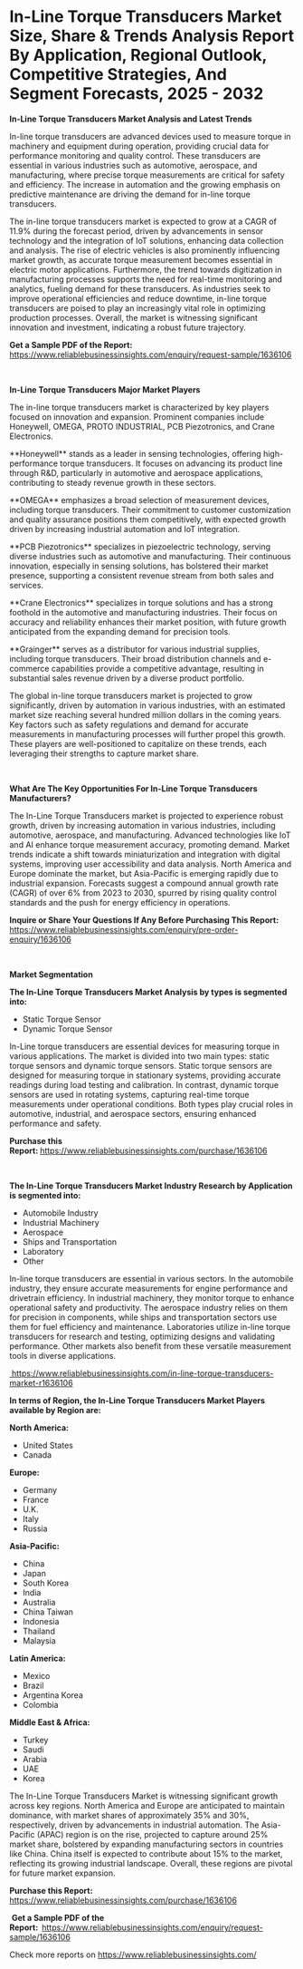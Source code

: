 <p><h1>In-Line Torque Transducers Market Size, Share & Trends Analysis Report By Application, Regional Outlook, Competitive Strategies, And Segment Forecasts, 2025 - 2032</h1></p><p><strong>In-Line Torque Transducers Market Analysis and Latest Trends</strong></p>
<p><p>In-line torque transducers are advanced devices used to measure torque in machinery and equipment during operation, providing crucial data for performance monitoring and quality control. These transducers are essential in various industries such as automotive, aerospace, and manufacturing, where precise torque measurements are critical for safety and efficiency. The increase in automation and the growing emphasis on predictive maintenance are driving the demand for in-line torque transducers.</p><p>The in-line torque transducers market is expected to grow at a CAGR of 11.9% during the forecast period, driven by advancements in sensor technology and the integration of IoT solutions, enhancing data collection and analysis. The rise of electric vehicles is also prominently influencing market growth, as accurate torque measurement becomes essential in electric motor applications. Furthermore, the trend towards digitization in manufacturing processes supports the need for real-time monitoring and analytics, fueling demand for these transducers. As industries seek to improve operational efficiencies and reduce downtime, in-line torque transducers are poised to play an increasingly vital role in optimizing production processes. Overall, the market is witnessing significant innovation and investment, indicating a robust future trajectory.</p></p>
<p><strong>Get a Sample PDF of the Report:&nbsp;</strong> <a href="https://www.reliablebusinessinsights.com/enquiry/request-sample/1636106?utm_campaign=3292&utm_medium=2&utm_source=Github&utm_content=ia&utm_term=23032025&utm_id=in-line-torque-transducers">https://www.reliablebusinessinsights.com/enquiry/request-sample/1636106</a></p>
<p>&nbsp;</p>
<p><strong>In-Line Torque Transducers Major Market Players</strong></p>
<p><p>The in-line torque transducers market is characterized by key players focused on innovation and expansion. Prominent companies include Honeywell, OMEGA, PROTO INDUSTRIAL, PCB Piezotronics, and Crane Electronics.</p><p>**Honeywell** stands as a leader in sensing technologies, offering high-performance torque transducers. It focuses on advancing its product line through R&D, particularly in automotive and aerospace applications, contributing to steady revenue growth in these sectors.</p><p>**OMEGA** emphasizes a broad selection of measurement devices, including torque transducers. Their commitment to customer customization and quality assurance positions them competitively, with expected growth driven by increasing industrial automation and IoT integration.</p><p>**PCB Piezotronics** specializes in piezoelectric technology, serving diverse industries such as automotive and manufacturing. Their continuous innovation, especially in sensing solutions, has bolstered their market presence, supporting a consistent revenue stream from both sales and services.</p><p>**Crane Electronics** specializes in torque solutions and has a strong foothold in the automotive and manufacturing industries. Their focus on accuracy and reliability enhances their market position, with future growth anticipated from the expanding demand for precision tools.</p><p>**Grainger** serves as a distributor for various industrial supplies, including torque transducers. Their broad distribution channels and e-commerce capabilities provide a competitive advantage, resulting in substantial sales revenue driven by a diverse product portfolio.</p><p>The global in-line torque transducers market is projected to grow significantly, driven by automation in various industries, with an estimated market size reaching several hundred million dollars in the coming years. Key factors such as safety regulations and demand for accurate measurements in manufacturing processes will further propel this growth. These players are well-positioned to capitalize on these trends, each leveraging their strengths to capture market share.</p></p>
<p>&nbsp;</p>
<p><strong>What Are The Key Opportunities For In-Line Torque Transducers Manufacturers?</strong></p>
<p><p>The In-Line Torque Transducers market is projected to experience robust growth, driven by increasing automation in various industries, including automotive, aerospace, and manufacturing. Advanced technologies like IoT and AI enhance torque measurement accuracy, promoting demand. Market trends indicate a shift towards miniaturization and integration with digital systems, improving user accessibility and data analysis. North America and Europe dominate the market, but Asia-Pacific is emerging rapidly due to industrial expansion. Forecasts suggest a compound annual growth rate (CAGR) of over 6% from 2023 to 2030, spurred by rising quality control standards and the push for energy efficiency in operations.</p></p>
<p><strong>Inquire or Share Your Questions If Any Before Purchasing This Report:</strong> <a href="https://www.reliablebusinessinsights.com/enquiry/pre-order-enquiry/1636106?utm_campaign=3292&utm_medium=2&utm_source=Github&utm_content=ia&utm_term=23032025&utm_id=in-line-torque-transducers">https://www.reliablebusinessinsights.com/enquiry/pre-order-enquiry/1636106</a></p>
<p>&nbsp;</p>
<p><strong>Market Segmentation</strong></p>
<p><strong>The In-Line Torque Transducers Market Analysis by types is segmented into:</strong></p>
<p><ul><li>Static Torque Sensor</li><li>Dynamic Torque Sensor</li></ul></p>
<p><p>In-Line torque transducers are essential devices for measuring torque in various applications. The market is divided into two main types: static torque sensors and dynamic torque sensors. Static torque sensors are designed for measuring torque in stationary systems, providing accurate readings during load testing and calibration. In contrast, dynamic torque sensors are used in rotating systems, capturing real-time torque measurements under operational conditions. Both types play crucial roles in automotive, industrial, and aerospace sectors, ensuring enhanced performance and safety.</p></p>
<p><strong>Purchase this Report:&nbsp;</strong><a href="https://www.reliablebusinessinsights.com/purchase/1636106?utm_campaign=3292&utm_medium=2&utm_source=Github&utm_content=ia&utm_term=23032025&utm_id=in-line-torque-transducers">https://www.reliablebusinessinsights.com/purchase/1636106</a></p>
<p>&nbsp;</p>
<p><strong>The In-Line Torque Transducers Market Industry Research by Application is segmented into:</strong></p>
<p><ul><li>Automobile Industry</li><li>Industrial Machinery</li><li>Aerospace</li><li>Ships and Transportation</li><li>Laboratory</li><li>Other</li></ul></p>
<p><p>In-line torque transducers are essential in various sectors. In the automobile industry, they ensure accurate measurements for engine performance and drivetrain efficiency. In industrial machinery, they monitor torque to enhance operational safety and productivity. The aerospace industry relies on them for precision in components, while ships and transportation sectors use them for fuel efficiency and maintenance. Laboratories utilize in-line torque transducers for research and testing, optimizing designs and validating performance. Other markets also benefit from these versatile measurement tools in diverse applications.</p></p>
<p><a href="https://www.reliablebusinessinsights.com/in-line-torque-transducers-market-r1636106?utm_campaign=3292&utm_medium=2&utm_source=Github&utm_content=ia&utm_term=23032025&utm_id=in-line-torque-transducers">&nbsp;https://www.reliablebusinessinsights.com/in-line-torque-transducers-market-r1636106</a></p>
<p><strong>In terms of Region, the In-Line Torque Transducers Market Players available by Region are:</strong></p>
<p>
    <p> <strong> North America: </strong>
        <ul>
            <li>United States</li>
            <li>Canada</li>
        </ul>
        </p> 
    <p> <strong> Europe: </strong>
        <ul>
            <li>Germany</li>
            <li>France</li>
            <li>U.K.</li>
            <li>Italy</li>
            <li>Russia</li>
        </ul>
        </p> 
    <p> <strong> Asia-Pacific: </strong>
        <ul>
            <li>China</li>
            <li>Japan</li>
            <li>South Korea</li>
            <li>India</li>
            <li>Australia</li>
            <li>China Taiwan</li>
            <li>Indonesia</li>
            <li>Thailand</li>
            <li>Malaysia</li>
        </ul>
        </p> 
    <p> <strong> Latin America: </strong>
        <ul>
            <li>Mexico</li>
            <li>Brazil</li>
            <li>Argentina Korea</li>
            <li>Colombia</li>
        </ul>
        </p> 
    <p> <strong> Middle East & Africa: </strong>
        <ul>
            <li>Turkey</li>
            <li>Saudi</li>
            <li>Arabia</li>
            <li>UAE</li>
            <li>Korea</li>
        </ul>
    </p>
    </p>
<p><p>The In-Line Torque Transducers Market is witnessing significant growth across key regions. North America and Europe are anticipated to maintain dominance, with market shares of approximately 35% and 30%, respectively, driven by advancements in industrial automation. The Asia-Pacific (APAC) region is on the rise, projected to capture around 25% market share, bolstered by expanding manufacturing sectors in countries like China. China itself is expected to contribute about 15% to the market, reflecting its growing industrial landscape. Overall, these regions are pivotal for future market expansion.</p></p>
<p><strong>Purchase this Report: </strong><a href="https://www.reliablebusinessinsights.com/purchase/1636106?utm_campaign=3292&utm_medium=2&utm_source=Github&utm_content=ia&utm_term=23032025&utm_id=in-line-torque-transducers">https://www.reliablebusinessinsights.com/purchase/1636106</a></p>
<p>&nbsp;<strong>Get a Sample PDF of the Report:&nbsp;&nbsp;</strong><a href="https://www.reliablebusinessinsights.com/enquiry/request-sample/1636106?utm_campaign=3292&utm_medium=2&utm_source=Github&utm_content=ia&utm_term=23032025&utm_id=in-line-torque-transducers">https://www.reliablebusinessinsights.com/enquiry/request-sample/1636106</a></p>
<p><strong></strong></p>
<p>Check more reports on <a href="https://www.reliablebusinessinsights.com/?utm_campaign=3292&utm_medium=2&utm_source=Github&utm_content=ia&utm_term=23032025&utm_id=in-line-torque-transducers">https://www.reliablebusinessinsights.com/</a></p>